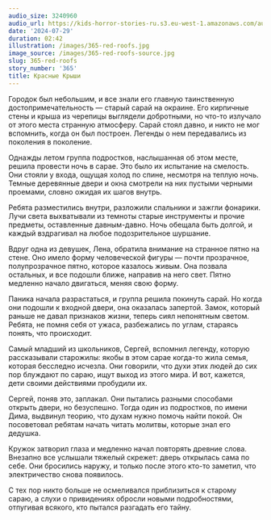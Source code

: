 ```yaml
---
audio_size: 3240960
audio_url: https://kids-horror-stories-ru.s3.eu-west-1.amazonaws.com/audio/365-red-roofs.mp3
date: '2024-07-29'
duration: 02:42
illustration: /images/365-red-roofs.jpg
image_source: /images/365-red-roofs-source.jpg
slug: 365-red-roofs
story_number: '365'
title: Красные Крыши
---
```


Городок был небольшим, и все знали его главную таинственную достопримечательность — старый сарай на окраине. Его кирпичные стены и крыша из черепицы выглядели добротными, но что-то излучало от этого места странную атмосферу. Сарай стоял давно, и никто не мог вспомнить, когда он был построен. Легенды о нем передавались из поколения в поколение.

Однажды летом группа подростков, наслышанная об этом месте, решила провести ночь в сарае. Это было их испытание на смелость. Они стояли у входа, ощущая холод по спине, несмотря на теплую ночь. Темные деревянные двери и окна смотрели на них пустыми черными проемами, словно ожидая их шагов внутрь.

Ребята разместились внутри, разложили спальники и зажгли фонарики. Лучи света выхватывали из темноты старые инструменты и прочие предметы, оставленные давным-давно. Ночь обещала быть долгой, и каждый вздрагивал на любое подозрительное шуршание.

Вдруг одна из девушек, Лена, обратила внимание на странное пятно на стене. Оно имело форму человеческой фигуры — почти прозрачное, полупрозрачное пятно, которое казалось живым. Она позвала остальных, и все подошли ближе, направив на него свет. Пятно медленно начало двигаться, меняя свою форму.

Паника начала разрастаться, и группа решила покинуть сарай. Но когда они подошли к входной двери, она оказалась запертой. Замок, который раньше не давал признаков жизни, теперь сиял непонятным светом. Ребята, не помня себя от ужаса, разбежались по углам, стараясь понять, что происходит.

Самый младший из школьников, Сергей, вспомнил легенду, которую рассказывали старожилы: якобы в этом сарае когда-то жила семья, которая бесследно исчезла. Они говорили, что духи этих людей до сих пор блуждают по сараю, ищут выход из этого мира. И вот, кажется, дети своими действиями пробудили их.

Сергей, поняв это, заплакал. Они пытались разными способами открыть двери, но безуспешно. Тогда один из подростков, по имени Дима, выдвинул теорию, что духам нужно помочь найти покой. Он посоветовал ребятам начать читать молитвы, которые знал его дедушка.

Кружок затворил глаза и медленно начал повторять древние слова. Внезапно все услышали тяжелый скрежет: дверь открылась сама по себе. Они бросились наружу, и только после этого кто-то заметил, что электричество снова появилось.

С тех пор никто больше не осмеливался приблизиться к старому сараю, а слухи о привидениях обросли новыми подробностями, отпугивая всякого, кто пытался разгадать его тайну.